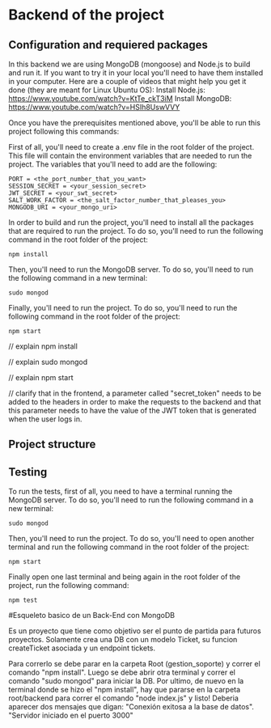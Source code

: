 # Backend of the project

## Configuration and requiered packages

In this backend we are using MongoDB (mongoose) and Node.js to build and run it.
If you want to try it in your local you'll need to have them installed in your computer. Here are a couple of videos that might help you get it done (they are meant for Linux Ubuntu OS):
Install Node.js: https://www.youtube.com/watch?v=KtTe_ckT3iM
Install MongoDB: https://www.youtube.com/watch?v=HSIh8UswVVY


Once you have the prerequisites mentioned above, you'll be able to run this project following this commands:

First of all, you'll need to create a .env file in the root folder of the project. This file will contain the environment variables that are needed to run the project. The variables that you'll need to add are the following:
```
PORT = <the_port_number_that_you_want>
SESSION_SECRET = <your_session_secret>
JWT_SECRET = <your_swt_secret>
SALT_WORK_FACTOR = <the_salt_factor_number_that_pleases_you>
MONGODB_URI = <your_mongo_uri>
```

In order to build and run the project, you'll need to install all the packages that are required to run the project. To do so, you'll need to run the following command in the root folder of the project:
```
npm install
```

Then, you'll need to run the MongoDB server. To do so, you'll need to run the following command in a new terminal:
```
sudo mongod
```

Finally, you'll need to run the project. To do so, you'll need to run the following command in the root folder of the project:
```
npm start
```



// explain npm install

// explain sudo mongod

// explain npm start

// clarify that in the frontend, a parameter called "secret_token" needs to be added to the headers in order to make the requests to the backend and that this parameter needs to have the value of the JWT token that is generated when the user logs in.

## Project structure



## Testing

To run the tests, first of all, you need to have a terminal running the MongoDB server. To do so, you'll need to run the following command in a new terminal:
```
sudo mongod
```

Then, you'll need to run the project. To do so, you'll need to open another terminal and run the following command in the root folder of the project:

```
npm start
```

Finally open one last terminal and being again in the root folder of the project, run the following command:

```
npm test
```


#Esqueleto basico de un Back-End con MongoDB

Es un proyecto que tiene como objetivo ser el punto de partida para futuros proyectos.
Solamente crea una DB con un modelo Ticket, su funcion createTicket asociada y un endpoint tickets.

Para correrlo se debe parar en la carpeta Root (gestion_soporte) y correr el comando "npm install".
Luego se debe abrir otra terminal y correr el comando "sudo mongod" para iniciar la DB.
Por ultimo, de nuevo en la terminal donde se hizo el "npm install", hay que pararse en la carpeta root/backend para 
correr el comando "node index.js" y listo! Deberia aparecer dos mensajes que digan:
"Conexión exitosa a la base de datos".
"Servidor iniciado en el puerto 3000"

